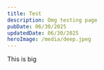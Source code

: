 ```yaml
---
title: Test
description: Omg testing page
pubDate: 06/30/2025
updatedDate: 06/30/2025
heroImage: /media/deep.jpeg
---
```

This is big
